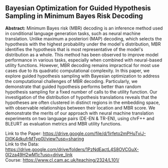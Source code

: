 ## Bayesian Optimization for Guided Hypothesis Sampling in Minimum Bayes Risk Decoding

**Abstract:** Minimum Bayes risk (MBR) decoding is an inference method used in conditional language generation tasks, such as neural machine translation. Unlike maximum a posteriori (MAP) decoding, which selects the hypothesis with the highest probability under the model's distribution, MBR identifies the hypothesis that is most representative of the model's distribution as a whole. This method has been observed to improve model performance in various tasks, especially when combined with neural-based utility functions. However, MBR decoding remains impractical for most use cases due to its quadratic computational complexity. In this paper, we explore guided hypothesis sampling with Bayesian optimization to address the computational challenges of MBR decoding. Particularly, we demonstrate that guided hypothesis performs better than random hypothesis sampling for a fixed number of calls to the utility function. Our investigation of the distribution of hypothesis translations reveals that the hypotheses are often clustered in distinct regions in the embedding space, with observable relationships between their location and MBR score. We demonstrate the merits of our approach with neural machine translation experiments on two language pairs (DE-EN \& TR-EN), using chrF++ and BLEURT as evaluation metrics and MBR utility functions.

Link to the Paper: https://drive.google.com/file/d/1irfeto2mPHuTviJ-Dl0K4dkufrMTyp0l/view?usp=sharing <br>
Link to the Data: https://drive.google.com/drive/folders/1PzNdEactL4S8OVCGuX-0I2za49H2wM1c?usp=drive_link  <br>
Course: https://www.cl.cam.ac.uk/teaching/2324/L101/

